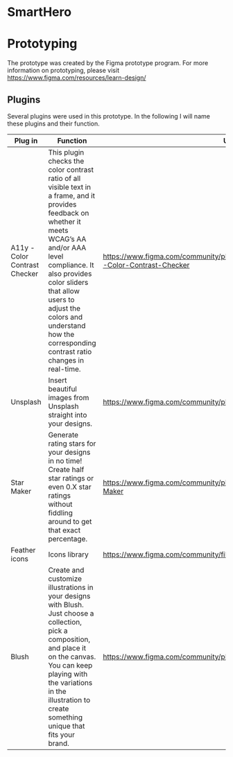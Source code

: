 # SmartHero
# Prototyping
The prototype was created by the Figma prototype program. For more information on prototyping, please visit https://www.figma.com/resources/learn-design/

## Plugins 
Several plugins were used in this prototype. In the following I will name these plugins and their function.

| Plug in | Function | URL |
|--|--|--|
| A11y - Color Contrast Checker | This plugin checks the color contrast ratio of all visible text in a frame, and it provides feedback on whether it meets WCAG’s AA and/or AAA level compliance. It also provides color sliders that allow users to adjust the colors and understand how the corresponding contrast ratio changes in real-time. | https://www.figma.com/community/plugin/733159460536249875/A11y---Color-Contrast-Checker |
|Unsplash|Insert beautiful images from Unsplash straight into your designs.|https://www.figma.com/community/plugin/738454987945972471/Unsplash|
|Star Maker|Generate rating stars for your designs in no time! Create half star ratings or even 0.X star ratings without fiddling around to get that exact percentage.|https://www.figma.com/community/plugin/807668032497690174/Star-Maker|
|Feather icons|Icons library|https://www.figma.com/community/file/831889015869671429|
|Blush| Create and customize illustrations in your designs with Blush. Just choose a collection, pick a composition, and place it on the canvas. You can keep playing with the variations in the illustration to create something unique that fits your brand.|https://www.figma.com/community/plugin/838959511417581040/Blush|